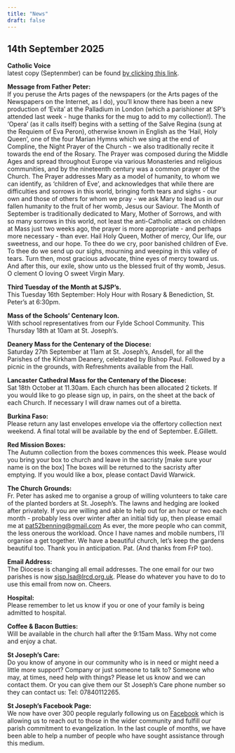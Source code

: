 ```yaml
---
title: "News"
draft: false
---
```

## 14th September 2025

**Catholic Voice**  
latest copy (Septenmber) can be found [by clicking this link](https://issuu.com/cathcom/docs/lancaster_sept_2025).

**Message from Father Peter:**  
If you peruse the Arts pages of the newspapers (or the Arts pages of the Newspapers on the Internet, as I do), you’ll know there has been a new production of ‘Evita’ at the Palladium in London (which a parishioner at SP’s attended last week - huge thanks for the mug to add to my collection!). The ‘Opera’ (as it calls itself) begins with a setting of the Salve Regina (sung at the Requiem of Eva Peron), otherwise known in English as the ‘Hail, Holy Queen’, one of the four Marian Hymns which we sing at the end of Compline, the Night Prayer of the Church - we also traditionally recite it towards the end of the Rosary. The Prayer was composed during the Middle Ages and spread throughout Europe via various Monasteries and religious communities, and by the nineteenth century was a common prayer of the Church. The Prayer addresses Mary as a model of humanity, to whom we can identify, as ‘children of Eve’, and acknowledges that while there are difficulties and sorrows in this world, bringing forth tears and sighs - our own and those of others for whom we pray - we ask Mary to lead us in our fallen humanity to the fruit of her womb, Jesus our Saviour. The Month of September is traditionally dedicated to Mary, Mother of Sorrows, and with so many sorrows in this world, not least the anti-Catholic attack on children at Mass just two weeks ago, the prayer is more appropriate - and perhaps more necessary - than ever. Hail Holy Queen, Mother of mercy, Our life, our sweetness, and our hope. To thee do we cry, poor banished children of Eve. To thee do we send up our sighs, mourning and weeping in this valley of tears. Turn then, most gracious advocate, thine eyes of mercy toward us. And after this, our exile, show unto us the blessed fruit of thy womb, Jesus. O clement O loving O sweet Virgin Mary.  

**Third Tuesday of the Month at SJSP’s.**  
This Tuesday 16th September: Holy Hour with Rosary & Benediction, St. Peter’s at 6:30pm.  

**Mass of the Schools’ Centenary Icon.**  
With school representatives from our Fylde School Community. This Thursday 18th at 10am at St. Joseph’s.  

**Deanery Mass for the Centenary of the Diocese:**  
Saturday 27th September at 11am at St. Joseph’s, Ansdell, for all the Parishes of the Kirkham Deanery, celebrated by Bishop Paul. Followed by a picnic in the grounds, with Refreshments available from the Hall.  

**Lancaster Cathedral Mass for the Centenary of the Diocese:**  
Sat 18th October at 11.30am. Each church has been allocated 2 tickets. If you would like to go please sign up, in pairs, on the sheet at the back of each Church. If necessary I will draw names out of a biretta.  

**Burkina Faso:**  
Please return any last envelopes envelope via the offertory collection next weekend. A final total will be available by the end of September. E.Gillett.  

**Red Mission Boxes:**  
The Autumn collection from the boxes commences this week. Please would you bring your box to church and leave in the sacristy [make sure your name is on the box] The boxes will be returned to the sacristy after emptying. If you would like a box, please contact David Warwick.  

**The Church Grounds:**  
Fr. Peter has asked me to organise a group of willing volunteers to take care of the planted borders at St. Joseph’s. The lawns and hedging are looked after privately. If you are willing and able to help out for an hour or two each month - probably less over winter after an initial tidy up, then please email me at [pat52benning@gmail.com](pat52benning@gmail.com) As ever, the more people who can commit, the less onerous the workload. Once I have names and mobile numbers, I’ll organise a get together. We have a beautiful church, let’s keep the gardens beautiful too. Thank you in anticipation. Pat. (And thanks from FrP too).  

**Email Address:**  
The Diocese is changing all email addresses. The one email for our two parishes is now [sjsp.lsa@lrcd.org.uk](mailto:sjsp.lsa@lrcd.org.uk). Please do whatever you have to do to use this email from now on. Cheers.  

**Hospital:**  
Please remember to let us know if you or one of your family is being admitted to hospital.

**Coffee & Bacon Butties:**  
Will be available in the church hall after the 9:15am Mass. Why not come and enjoy a chat.

**St Joseph’s Care:**  
Do you know of anyone in our community who is in need or might need a little more support? Company or just someone to talk to? Someone who may, at times, need help with things? Please let us know and we can contact them. Or you can give them our St Joseph’s Care phone number so they can contact us: Tel: 07840112265.

**St Joseph’s Facebook Page:**  
We now have over 300 people regularly following us on [Facebook](https://www.facebook.com/pages/St-Josephs-Roman-Catholic-Church-Ansdell/230000653837017) which is allowing us to reach out to those in the wider community and fulfill our parish commitment to evangelization. In the last couple of months, we have been able to help a number of people who have sought assistance through this medium.
